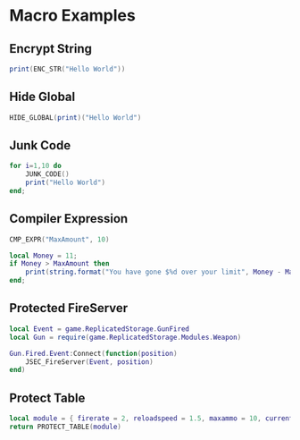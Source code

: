 # Macro Examples

## Encrypt String
```lua
print(ENC_STR("Hello World"))
```

## Hide Global
```lua
HIDE_GLOBAL(print)("Hello World")
```

## Junk Code
```lua
for i=1,10 do
    JUNK_CODE()
    print("Hello World")
end;
```

## Compiler Expression
```lua
CMP_EXPR("MaxAmount", 10)

local Money = 11;
if Money > MaxAmount then
    print(string.format("You have gone $%d over your limit", Money - MaxAmount))
end;
```

## Protected FireServer
```lua
local Event = game.ReplicatedStorage.GunFired
local Gun = require(game.ReplicatedStorage.Modules.Weapon)

Gun.Fired.Event:Connect(function(position) 
    JSEC_FireServer(Event, position)
end)
```

## Protect Table
```lua
local module = { firerate = 2, reloadspeed = 1.5, maxammo = 10, currentammo = 10 }
return PROTECT_TABLE(module)
```